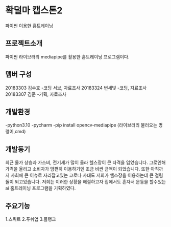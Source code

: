# 확덜마 캡스톤2
파이썬 이용한 홈트레이닝


## 프로젝트소개 
파이썬 라이브러리 mediapipe를 활용한 홈트레이닝 프로그램이다.

## 맴버 구성 
20183303 김수호 -코딩 서브, 자료조사 
20183324 변세빛 -코딩, 자료조사
20183307 김준   -기획, 자료조사

## 개발환경
-python3.10
-pycharm
-pip install opencv-mediapipe (라이브러리 불러오는 명령어,cmd)


## 개발동기
최근 물가 상승과 가스비, 전기세가 많이 올라 헬스장이 큰 타격을 
입었습니다.
그로인해 가격을 올리고 소비자가 맘편히 이용하기엔 조금 비싼 
금액이 되었습니다.
또한 아직까지 사회에 큰 이슈로 자리잡고있는 코로나 사태도 저희가 
헬스장을 이용하는데 큰 걸림돌이 되고있습니다. 
저희는 이러한 상황을 해결하고자 집에서도 혼자서 운동을 할수있는
ai 홈트레이닝 프로그램을 기획하였다.

## 주요기능
1.스쿼트
2.푸쉬업
3.플랭크
